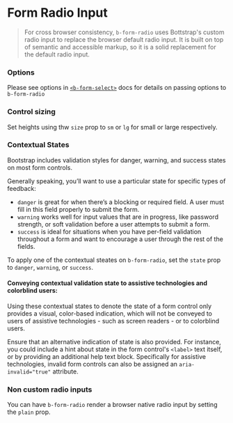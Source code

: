 # Form Radio Input

> For cross browser consistency, `b-form-radio` uses Bottstrap's custom
radio input to replace the browser default radio input. It is built on top of
semantic and accessible markup, so it is a solid replacement for the default radio input.

### Options

Please see options in [`<b-form-select>`](./form-select) docs for details on passing options
to `b-form-radio`

### Control sizing
Set heights using thw `size` prop to `sm` or `lg` for small or large respectively. 

### Contextual States
Bootstrap includes validation styles for danger, warning, and success states on most form controls.

Generally speaking, you’ll want to use a particular state for specific types of feedback:
- `danger` is great for when there’s a blocking or required field. A user must fill in
this field properly to submit the form.
- `warning` works well for input values that are in progress, like password strength, or
soft validation before a user attempts to submit a form.
- `success` is ideal for situations when you have per-field validation throughout a form
and want to encourage a user through the rest of the fields.

To apply one of the contextual steates on `b-form-radio`, set the `state` prop
to `danger`, `warning`, or `success`.

#### Conveying contextual validation state to assistive technologies and colorblind users:
Using these contextual states to denote the state of a form control only provides
a visual, color-based indication, which will not be conveyed to users of assistive
technologies - such as screen readers - or to colorblind users.

Ensure that an alternative indication of state is also provided. For instance, you
could include a hint about state in the form control's `<label>` text itself, or by
providing an additional help text block. Specifically for assistive technologies, 
invalid form controls can also be assigned an `aria-invalid="true"` attribute.

### Non custom radio inputs
You can have `b-form-radio` render a browser native radio input by setting the `plain` prop.


